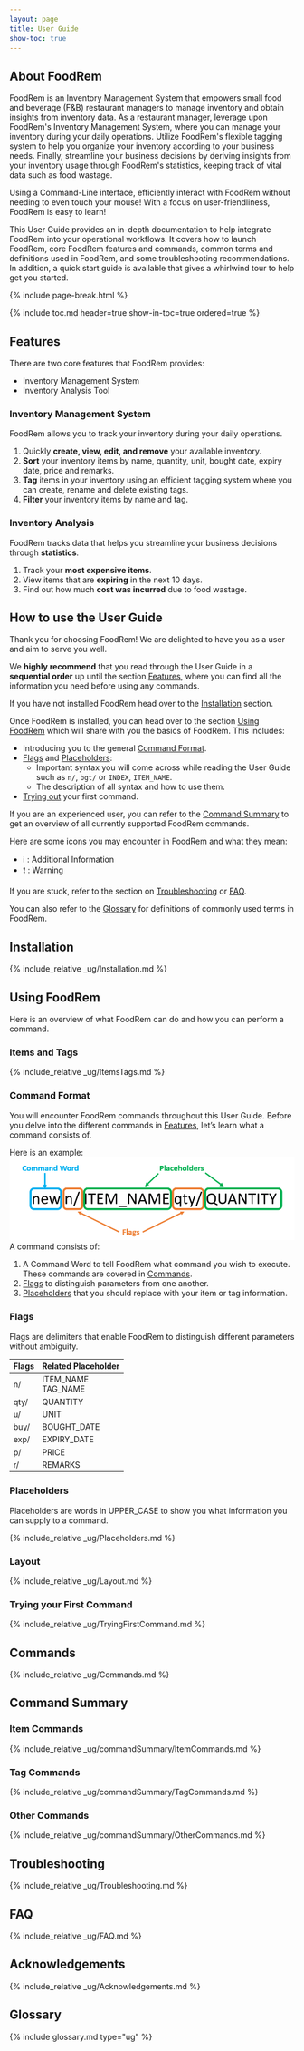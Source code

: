 ```yaml
---
layout: page
title: User Guide
show-toc: true
---
```

## About FoodRem

FoodRem is an Inventory Management System that empowers small food and beverage (F&B) restaurant managers to manage inventory and obtain insights from inventory data. As a restaurant manager, leverage upon FoodRem's Inventory Management System, where you can manage your inventory during your daily operations. Utilize FoodRem's flexible tagging system to help you organize your inventory according to your business needs. Finally, streamline your business decisions by deriving insights from your inventory usage through FoodRem's statistics, keeping track of vital data such as food wastage.

Using a Command-Line interface, efficiently interact with FoodRem without needing to even touch your mouse! With a focus on user-friendliness, FoodRem is easy to learn!

This User Guide provides an in-depth documentation to help integrate FoodRem into your operational workflows. It covers how to launch FoodRem, core FoodRem features and commands, common terms and definitions used in FoodRem, and some troubleshooting recommendations. In addition, a quick start guide is available that gives a whirlwind tour to help get you started.

{% include page-break.html %} <!-- Force a page break -->

{% include toc.md header=true show-in-toc=true ordered=true %}

## Features

There are two core features that FoodRem provides:
- Inventory Management System
- Inventory Analysis Tool

<!-- TODO: Add links to e.g. name, bought date, expiry date, etc. -->

### Inventory Management System

FoodRem allows you to track your inventory during your daily operations.

1. Quickly **create, view, edit, and remove** your available inventory.
1. **Sort** your inventory items by name, quantity, unit, bought date, expiry date, price and remarks.
1. **Tag** items in your inventory using an efficient tagging system where you can create, rename and delete existing tags.
1. **Filter** your inventory items by name and tag.

### Inventory Analysis

FoodRem tracks data that helps you streamline your business decisions through **statistics**.

1. Track your **most expensive items**.
1. View items that are **expiring** in the next 10 days.
1. Find out how much **cost was incurred** due to food wastage.

## How to use the User Guide

Thank you for choosing FoodRem! We are delighted to have you as a user and aim to serve you well.

We **highly recommend** that you read through the User Guide in a **sequential order** up until the section [Features](#features), where you can find all the information you need before using any commands.

If you have not installed FoodRem head over to the [Installation](#Installation) section.

Once FoodRem is installed, you can head over to the section [Using FoodRem](#using-foodrem) which will share with you the basics of FoodRem. This includes: 

* Introducing you to the general [Command Format](#command-format).
* [Flags](#flags) and [Placeholders](#placeholders):
  *  Important syntax you will come across while reading the User Guide such as `n/`, `bgt/` or `INDEX`, `ITEM_NAME`.
  *  The description of all syntax and how to use them.
* [Trying out](#trying-your-first-command) your first command.

If you are an experienced user, you can refer to the [Command Summary](#command-summary) to get an overview of all currently supported FoodRem commands.

Here are some icons you may encounter in FoodRem and what they mean:

* ℹ️ : Additional Information
* ❗ : Warning

If you are stuck, refer to the section on [Troubleshooting](#troubleshooting) or [FAQ](#faq). 

You can also refer to the [Glossary](#glossary) for definitions of commonly used terms in FoodRem.

## Installation

{% include_relative _ug/Installation.md %}

## Using FoodRem

Here is an overview of what FoodRem can do and how you can perform a command.

### Items and Tags

{% include_relative _ug/ItemsTags.md %}

### Command Format

You will encounter FoodRem commands throughout this User Guide. Before you delve into the different commands in [Features](#features), let’s learn what a command consists of.

Here is an example:
![CommandExample](images/CommandExample.png)
A command consists of:
1. A Command Word to tell FoodRem what command you wish to execute. These commands are covered in [Commands](#commands).
1. [Flags](#flags) to distinguish parameters from one another.
1. [Placeholders](#placeholders) that you should replace with your item or tag information.

### Flags

Flags are delimiters that enable FoodRem to distinguish different parameters without ambiguity.

| Flags | Related Placeholder   |
|-------|-----------------------|
| n/    | ITEM_NAME<br>TAG_NAME |
| qty/  | QUANTITY              |
| u/    | UNIT                  |
| buy/  | BOUGHT_DATE           |
| exp/  | EXPIRY_DATE           |
| p/    | PRICE                 |
| r/    | REMARKS               |


### Placeholders

Placeholders are words in UPPER_CASE to show you what information you can supply to a command.

{% include_relative _ug/Placeholders.md %}

### Layout

{% include_relative _ug/Layout.md %}

### Trying your First Command

{% include_relative _ug/TryingFirstCommand.md %}

## Commands

{% include_relative _ug/Commands.md %}

## Command Summary

### Item Commands

{% include_relative _ug/commandSummary/ItemCommands.md %}

### Tag Commands

{% include_relative _ug/commandSummary/TagCommands.md %}

### Other Commands

{% include_relative _ug/commandSummary/OtherCommands.md %}

## Troubleshooting

<!-- TODO: Consider removing this section -->
<!-- Added one issue that is referred to by Quick Start -->
{% include_relative _ug/Troubleshooting.md %}

## FAQ

{% include_relative _ug/FAQ.md %}

## Acknowledgements

{% include_relative _ug/Acknowledgements.md %}

## Glossary

{% include glossary.md type="ug" %}
